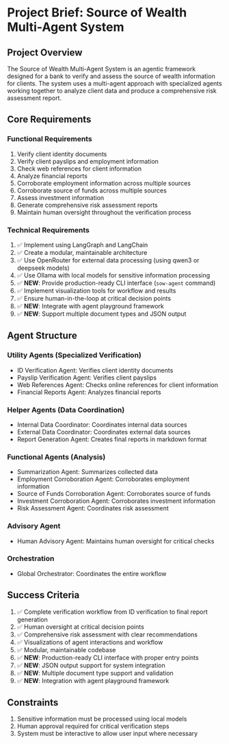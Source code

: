 # Project Brief: Source of Wealth Multi-Agent System

## Project Overview
The Source of Wealth Multi-Agent System is an agentic framework designed for a bank to verify and assess the source of wealth information for clients. The system uses a multi-agent approach with specialized agents working together to analyze client data and produce a comprehensive risk assessment report.

## Core Requirements

### Functional Requirements
1. Verify client identity documents
2. Verify client payslips and employment information
3. Check web references for client information
4. Analyze financial reports
5. Corroborate employment information across multiple sources
6. Corroborate source of funds across multiple sources
7. Assess investment information
8. Generate comprehensive risk assessment reports
9. Maintain human oversight throughout the verification process

### Technical Requirements
1. ✅ Implement using LangGraph and LangChain
2. ✅ Create a modular, maintainable architecture
3. ✅ Use OpenRouter for external data processing (using qwen3 or deepseek models)
4. ✅ Use Ollama with local models for sensitive information processing
5. ✅ **NEW**: Provide production-ready CLI interface (`sow-agent` command)
6. ✅ Implement visualization tools for workflow and results
7. ✅ Ensure human-in-the-loop at critical decision points
8. ✅ **NEW**: Integrate with agent playground framework
9. ✅ **NEW**: Support multiple document types and JSON output

## Agent Structure

### Utility Agents (Specialized Verification)
- ID Verification Agent: Verifies client identity documents
- Payslip Verification Agent: Verifies client payslips
- Web References Agent: Checks online references for client information
- Financial Reports Agent: Analyzes financial reports

### Helper Agents (Data Coordination)
- Internal Data Coordinator: Coordinates internal data sources
- External Data Coordinator: Coordinates external data sources
- Report Generation Agent: Creates final reports in markdown format

### Functional Agents (Analysis)
- Summarization Agent: Summarizes collected data
- Employment Corroboration Agent: Corroborates employment information
- Source of Funds Corroboration Agent: Corroborates source of funds
- Investment Corroboration Agent: Corroborates investment information
- Risk Assessment Agent: Coordinates risk assessment

### Advisory Agent
- Human Advisory Agent: Maintains human oversight for critical checks

### Orchestration
- Global Orchestrator: Coordinates the entire workflow

## Success Criteria
1. ✅ Complete verification workflow from ID verification to final report generation
2. ✅ Human oversight at critical decision points
3. ✅ Comprehensive risk assessment with clear recommendations
4. ✅ Visualizations of agent interactions and workflow
5. ✅ Modular, maintainable codebase
6. ✅ **NEW**: Production-ready CLI interface with proper entry points
7. ✅ **NEW**: JSON output support for system integration
8. ✅ **NEW**: Multiple document type support and validation
9. ✅ **NEW**: Integration with agent playground framework

## Constraints
1. Sensitive information must be processed using local models
2. Human approval required for critical verification steps
3. System must be interactive to allow user input where necessary
